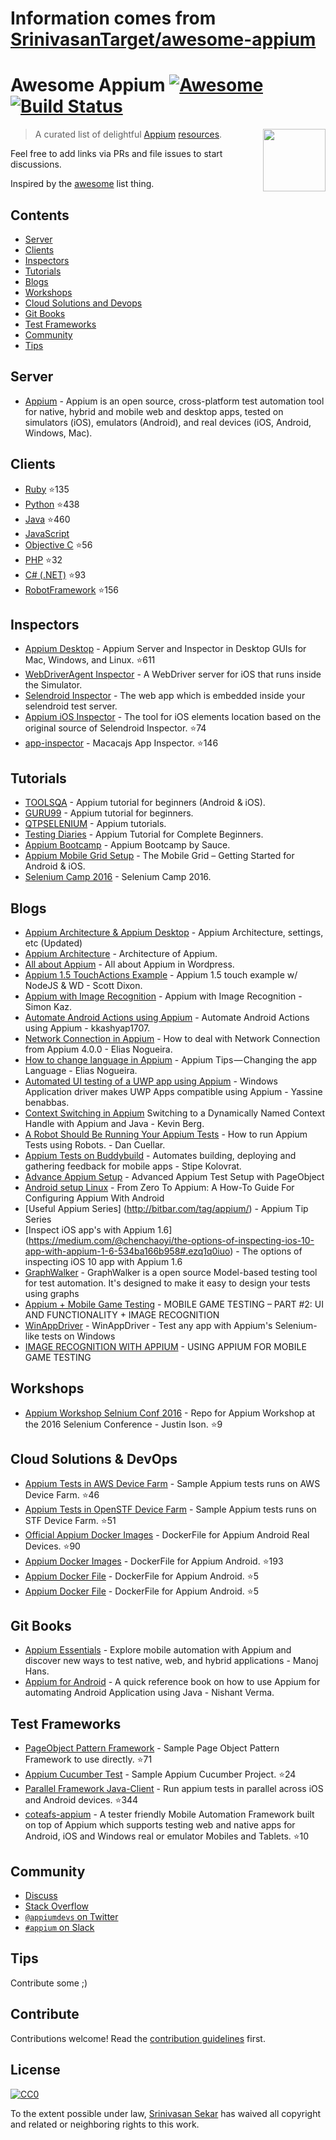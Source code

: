 # Information comes from [SrinivasanTarget/awesome-appium](https://github.com/SrinivasanTarget/awesome-appium)
# Awesome Appium [![Awesome](https://cdn.rawgit.com/sindresorhus/awesome/d7305f38d29fed78fa85652e3a63e154dd8e8829/media/badge.svg)](https://github.com/sindresorhus/awesome) [![Build Status](https://travis-ci.org/SrinivasanTarget/awesome-appium.svg?branch=master)](https://travis-ci.org/SrinivasanTarget/awesome-appium)

[<img src="https://avatars3.githubusercontent.com/u/3221291?v=3&s=200" align="right" width="100">](http://appium.io)

> A curated list of delightful [Appium](http://appium.io/) [resources](#contents).

Feel free to add links via PRs and file issues to start discussions.

Inspired by the [awesome](https://github.com/sindresorhus/awesome) list thing.

## Contents

- [Server](#server)
- [Clients](#clients)
- [Inspectors](#inspectors)
- [Tutorials](#tutorials)
- [Blogs](#blogs)
- [Workshops](#workshops)
- [Cloud Solutions and Devops](#cloud-solutions-and-devops)
- [Git Books](#gitbooks)
- [Test Frameworks](#test-frameworks)
- [Community](#community)
- [Tips](#tips)

## Server
- [Appium](https://github.com/appium/appium/blob/master/docs/en/about-appium/intro.md) - Appium is an open source, cross-platform test automation tool for native, hybrid and mobile web and desktop apps, tested on simulators (iOS), emulators (Android), and real devices (iOS, Android, Windows, Mac).

## Clients
- [Ruby](https://github.com/appium/ruby_lib) :star:135
- [Python](https://github.com/appium/python-client) :star:438
- [Java](https://github.com/appium/java-client) :star:460
- [JavaScript](http://webdriver.io/)
- [Objective C](https://github.com/appium/selenium-objective-c) :star:56
- [PHP](https://github.com/appium/php-client) :star:32
- [C# (.NET)](https://github.com/appium/appium-dotnet-driver) :star:93
- [RobotFramework](https://github.com/jollychang/robotframework-appiumlibrary) :star:156

## Inspectors
- [Appium Desktop](https://github.com/appium/appium-desktop) - Appium Server and Inspector in Desktop GUIs for Mac, Windows, and Linux. :star:611
- [WebDriverAgent Inspector](https://github.com/facebook/WebDriverAgent/wiki/Starting-WebDriverAgent) - A WebDriver server for iOS that runs inside the Simulator.
- [Selendroid Inspector](http://selendroid.io/inspector.html) - The web app which is embedded inside your selendroid test server.
- [Appium iOS Inspector](https://github.com/mykola-mokhnach/Appium-iOS-Inspector) - The tool for iOS elements location based on the original source of Selendroid Inspector. :star:74
- [app-inspector](https://github.com/macacajs/app-inspector) - Macacajs App Inspector. :star:146

## Tutorials
- [TOOLSQA](http://toolsqa.com/mobile-automation/appium/appium-tutorial/) - Appium tutorial for beginners (Android & iOS).
- [GURU99](http://www.guru99.com/introduction-to-appium.html) - Appium tutorial for beginners.
- [QTPSELENIUM](http://qtpselenium.com/home/course/training/mobile-automation-appium-tutorial) - Appium tutorials.
- [Testing Diaries](http://www.testingdiaries.com/appium-tutorial/) - Appium Tutorial for Complete Beginners.
- [Appium Bootcamp](https://saucelabs.com/resources/articles/appium-bootcamp-chapter-1) - Appium Bootcamp by Sauce.
- [Appium Mobile Grid Setup](http://www.slideshare.net/justinison75/mobile-selenium-grid-setup) - The Mobile Grid – Getting Started for Android & iOS.
- [Selenium Camp 2016](http://www.slideshare.net/justinison75/selenium-camp-2016) - Selenium Camp 2016.

## Blogs
 - [Appium Architecture & Appium Desktop](https://www.zaizi.com/blog/appium-mobile-apps-automation-tool) - Appium Architecture, settings, etc (Updated)
 - [Appium Architecture](http://www.3pillarglobal.com/insights/appium-a-cross-browser-mobile-automation-tool) - Architecture of Appium.
 - [All about Appium](https://en.wordpress.com/tag/appium/) - All about Appium in Wordpress.
 - [Appium 1.5 TouchActions Example](https://medium.com/@scottdixon/appium-touch-examples-w-nodejs-ios-wd-ee2b9956aab1#.ve06j03ic) - Appium 1.5 touch example w/ NodeJS & WD - Scott Dixon.
 - [Appium with Image Recognition](https://medium.com/@SimonKaz/appium-with-image-recognition-17a92abaa23d#.x19ffxwbk) - Appium with Image Recognition - Simon Kaz.
 - [Automate Android Actions using Appium](http://testingalert.com/automate-android-actions-using-appium/) - Automate Android Actions using Appium - kkashyap1707.
 - [Network Connection in Appium](https://medium.com/@eliasnogueira/how-to-deal-with-network-connection-in-appium-4-0-0-2134021fac25#.z5dfdv2jg) - How to deal with Network Connection from Appium 4.0.0 - Elias Nogueira.
 - [How to change language in Appium](https://medium.com/@eliasnogueira/appium-tips-changing-the-app-language-f0a1762dd927#.68mvqisri) - Appium Tips — Changing the app Language - Elias Nogueira.
 - [Automated UI testing of a UWP app using Appium](https://medium.com/@yostane/automated-ui-testing-of-a-uwp-app-using-appium-dc10d8df6631#.3efp60w1j) - Windows Application driver makes UWP Apps compatible using Appium - Yassine benabbas.
 - [Context Switching in Appium](https://medium.com/@kevinmarkvi/switching-to-a-dynamically-named-context-handle-with-appium-and-java-c78d2b972eb6#.2ylda6ul6) Switching to a Dynamically Named Context Handle with Appium and Java - Kevin Berg.
 - [A Robot Should Be Running Your Appium Tests](https://medium.com/devs-foodit/iphone-automation-with-a-one-fingered-robot-a2936c840285#.l37adndb3) - How to run Appium Tests using Robots. - Dan Cuellar.
 - [Appium Tests on Buddybuild](https://medium.com/@stipe.kolovrat/appium-cucumber-tests-up-running-on-buddybuild-8955a88ab589#.wsyazko3g) - Automates building, deploying and gathering feedback for mobile apps - Stipe Kolovrat.
 - [Advance Appium Setup](https://help.testobject.com/docs/guides/appium-advanced-setup/) - Advanced Appium Test Setup with PageObject
 - [Android setup Linux](https://www.smashingmagazine.com/2016/04/from-zero-to-appium-guide-configuring-appium-android/) - From Zero To Appium: A How-To Guide For Configuring Appium With Android
 - [Useful Appium Series] (http://bitbar.com/tag/appium/) - Appium Tip Series
 - [Inspect iOS app's with Appium 1.6] (https://medium.com/@chenchaoyi/the-options-of-inspecting-ios-10-app-with-appium-1-6-534ba166b958#.ezq1q0iuo) - The options of inspecting iOS 10 app with Appium 1.6
 - [GraphWalker](http://graphwalker.github.io/appium-example/) - GraphWalker is a open source Model-based testing tool for test automation. It's designed to make it easy to design your tests using graphs
 - [Appium + Mobile Game Testing](http://bitbar.com/mobile-game-testing-part-2-ui-and-functionality-image-recognition/) - MOBILE GAME TESTING – PART #2: UI AND FUNCTIONALITY + IMAGE RECOGNITION
 - [WinAppDriver](http://www.hanselman.com/blog/WinAppDriverTestAnyAppWithAppiumsSeleniumlikeTestsOnWindows.aspx) - WinAppDriver - Test any app with Appium's Selenium-like tests on Windows
 - [IMAGE RECOGNITION WITH APPIUM](http://bitbar.com/appium-tip-27-using-appium-for-mobile-game-testing/) - USING APPIUM FOR MOBILE GAME TESTING

## Workshops
- [Appium Workshop Selnium Conf 2016](https://github.com/isonic1/appium-workshop) - Repo for Appium Workshop at the 2016 Selenium Conference - Justin Ison. :star:9

## Cloud Solutions & DevOps
- [Appium Tests in AWS Device Farm](https://github.com/awslabs/aws-device-farm-appium-tests-for-sample-app) - Sample Appium tests runs on AWS Device Farm. :star:46
- [Appium Tests in OpenSTF Device Farm](https://github.com/openstf/stf-appium-example) - Sample Appium tests runs on STF Device Farm. :star:51
- [Official Appium Docker Images](https://github.com/appium/appium-docker-android) - DockerFile for Appium Android Real Devices. :star:90
- [Appium Docker Images](https://github.com/butomo1989/docker-android) - DockerFile for Appium Android. :star:193
- [Appium Docker File](https://github.com/aluedeke/appium-android) - DockerFile for Appium Android. :star:5
- [Appium Docker File](https://github.com/softsam/docker-appium) - DockerFile for Appium Android. :star:5

## Git Books
- [Appium Essentials](https://www.packtpub.com/application-development/appium-essentials/?utm_source=POD&utm_medium=referral&utm_campaign=1784392480) - Explore mobile automation with Appium and discover new ways to test native, web, and hybrid applications - Manoj Hans.
- [Appium for Android](https://www.gitbook.com/book/nishantverma/appium-for-android) - A quick reference book on how to use Appium for automating Android Application using Java - Nishant Verma.

## Test Frameworks
- [PageObject Pattern Framework](https://github.com/saikrishna321/PageObjectPatternAppium) - Sample Page Object Pattern Framework to use directly. :star:71
- [Appium Cucumber Test](https://github.com/priyankshah217/AppiumCucumberTest) - Sample Appium Cucumber Project. :star:24
- [Parallel Framework Java-Client](https://github.com/saikrishna321/AppiumTestDistribution) - Run appium tests in parallel across iOS and Android devices. :star:344
- [coteafs-appium](https://github.com/WasiqB/coteafs-appium) - A tester friendly Mobile Automation Framework built on top of Appium which supports testing web and native apps for Android, iOS and Windows real or emulator Mobiles and Tablets. :star:10

## Community
- [Discuss](https://discuss.appium.io)
- [Stack Overflow](http://stackoverflow.com/questions/tagged/appium)
- [`@appiumdevs` on Twitter](https://twitter.com/AppiumDevs)
- [`#appium` on Slack](http://appium.slack.com)

## Tips

Contribute some ;)


## Contribute

Contributions welcome! Read the [contribution guidelines](contributing.md) first.

## License

[![CC0](http://mirrors.creativecommons.org/presskit/buttons/88x31/svg/cc-zero.svg)](https://creativecommons.org/publicdomain/zero/1.0/)

To the extent possible under law, [Srinivasan Sekar](https://github.com/SrinivasanTarget) has waived all copyright and related or neighboring rights to this work.

